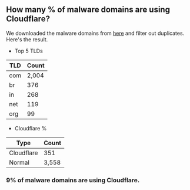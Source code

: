 ## How many % of malware domains are using Cloudflare?


We downloaded the malware domains from [here](https://urlhaus.abuse.ch) and filter out duplicates.
Here's the result.


[//]: # (start replacement)


- Top 5 TLDs

| TLD | Count |
| --- | --- |
| com | 2,004 |
| br | 376 |
| in | 268 |
| net | 119 |
| org | 99 |


- Cloudflare %

| Type | Count |
| --- | --- |
| Cloudflare | 351 |
| Normal | 3,558 |


### 9% of malware domains are using Cloudflare.